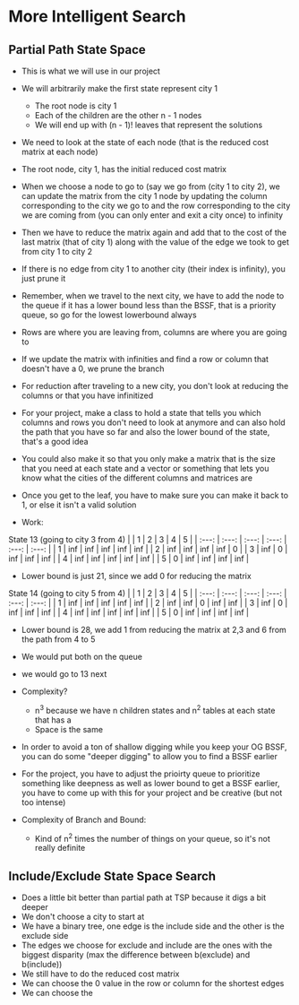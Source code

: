 # More Intelligent Search

## Partial Path State Space

- This is what we will use in our project
- We will arbitrarily make the first state represent city 1
    - The root node is city 1
    - Each of the children are the other n - 1 nodes
    - We will end up with (n - 1)! leaves that represent the solutions
- We need to look at the state of each node (that is the reduced cost matrix at each node)
- The root node, city 1, has the initial reduced cost matrix
- When we choose a node to go to (say we go from (city 1 to city 2), we can update the matrix from the city 1 node by updating the column corresponding to the city we go to and the row corresponding to the city we are coming from (you can only enter and exit a city once) to infinity
- Then we have to reduce the matrix again and add that to the cost of the last matrix (that of city 1) along with the value of the edge we took to get from city 1 to city 2
- If there is no edge from city 1 to another city (their index is infinity), you just prune it
- Remember, when we travel to the next city, we have to add the node to the queue if it has a lower bound less than the BSSF, that is a priority queue, so go for the lowest lowerbound always
- Rows are where you are leaving from, columns are where you are going to
- If we update the matrix with infinities and find a row or column that doesn't have a 0, we prune the branch
- For reduction after traveling to a new city, you don't look at reducing the columns or that you have infinitized
- For your project, make a class to hold a state that tells you which columns and rows you don't need to look at anymore and can also hold the path that you have so far and also the lower bound of the state, that's a good idea
- You could also make it so that you only make a matrix that is the size that you need at each state and a vector or something that lets you know what the cities of the different columns and matrices are
- Once you get to the leaf, you have to make sure you can make it back to 1, or else it isn't a valid solution

- Work:

State 13 (going to city 3 from 4)
|       |   1   |   2   |   3   |   4   |   5   |
| :---: | :---: | :---: | :---: | :---: | :---: |
|   1   |  inf  |  inf  |  inf  |  inf  |  inf  |
|   2   |  inf  |  inf  |  inf  |  inf  |   0   |
|   3   |  inf  |   0   |  inf  |  inf  |  inf  |
|   4   |  inf  |  inf  |  inf  |  inf  |  inf  |
|   5   |   0   |  inf  |  inf  |  inf  |  inf  |

- Lower bound is just 21, since we add 0 for reducing the matrix

State 14 (going to city 5 from 4)
|       |   1   |   2   |   3   |   4   |   5   |
| :---: | :---: | :---: | :---: | :---: | :---: |
|   1   |  inf  |  inf  |  inf  |  inf  |  inf  |
|   2   |  inf  |  inf  |   0   |  inf  |  inf  |
|   3   |  inf  |   0   |  inf  |  inf  |  inf  |
|   4   |  inf  |  inf  |  inf  |  inf  |  inf  |
|   5   |   0   |  inf  |  inf  |  inf  |  inf  |

- Lower bound is 28, we add 1 from reducing the matrix at 2,3 and 6 from the path from 4 to 5

- We would put both on the queue
- we would go to 13 next
- Complexity?
    - n<sup>3</sup> because we have n children states and n<sup>2</sup> tables at each state that has a 
    - Space is the same
- In order to avoid a ton of shallow digging while you keep your OG BSSF, you can do some "deeper digging" to allow you to find a BSSF earlier
- For the project, you have to adjust the prioirty queue to prioritize something like deepness as well as lower bound to get a BSSF earlier, you have to come up with this for your project  and be creative (but not too intense)

- Complexity of Branch and Bound:   
    - Kind of n<sup>2</sup> times the number of things on your queue, so it's not really definite


## Include/Exclude State Space Search

- Does a little bit better than partial path at TSP because it digs a bit deeper
- We don't choose a city to start at
- We have a binary tree, one edge is the include side and the other is the exclude side
- The edges we choose for exclude and include are the ones with the biggest disparity (max the difference between b(exclude) and b(include))
- We still have to do the reduced cost matrix
- We can choose the 0 value in the row or column for the shortest edges
- We can choose the 
